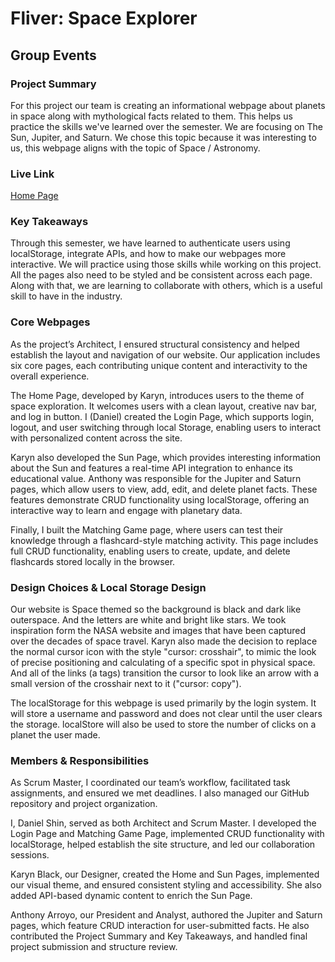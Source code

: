 # Fliver: Space Explorer

## Group Events

### Project Summary

For this project our team is creating an informational webpage about planets in space along with mythological facts related to them. This helps us practice the skills we've learned over the semester. We are focusing on The Sun, Jupiter, and Saturn. We chose this topic because it was interesting to us, this webpage aligns with the topic of Space / Astronomy.

### Live Link

[Home Page](https://wowowo1791.github.io/group/website/index.html)

### Key Takeaways

Through this semester, we have learned to authenticate users using localStorage, integrate APIs, and how to make our webpages more interactive. We will practice using those skills while working on this project. All the pages also need to be styled and be consistent across each page. Along with that, we are learning to collaborate with others, which is a useful skill to have in the industry.

### Core Webpages

As the project’s Architect, I ensured structural consistency and helped establish the layout and navigation of our website. Our application includes six core pages, each contributing unique content and interactivity to the overall experience.

The Home Page, developed by Karyn, introduces users to the theme of space exploration. It welcomes users with a clean layout, creative nav bar, and log in button. I (Daniel) created the Login Page, which supports login, logout, and user switching through local Storage, enabling users to interact with personalized content across the site.

Karyn also developed the Sun Page, which provides interesting information about the Sun and features a real-time API integration to enhance its educational value. Anthony was responsible for the Jupiter and Saturn pages, which allow users to view, add, edit, and delete planet facts. These features demonstrate CRUD functionality using localStorage, offering an interactive way to learn and engage with planetary data.

Finally, I built the Matching Game page, where users can test their knowledge through a flashcard-style matching activity. This page includes full CRUD functionality, enabling users to create, update, and delete flashcards stored locally in the browser.

### Design Choices & Local Storage Design

Our website is Space themed so the background is black and dark like outerspace. And the letters are white and bright like stars. We took inspiration form the NASA website and images that have been captured over the decades of space travel. Karyn also made the decision to replace the normal cursor icon with the style "cursor: crosshair", to mimic the look of precise positioning and calculating of a specific spot in physical space. And all of the links (a tags) transition the cursor to look like an arrow with a small version of the crosshair next to it ("cursor: copy").

The localStorage for this webpage is used primarily by the login system. It will store a username and password and does not clear until the user clears the storage. localStore will also be used to store the number of clicks on a planet the user made.

### Members & Responsibilities

As Scrum Master, I coordinated our team’s workflow, facilitated task assignments, and ensured we met deadlines. I also managed our GitHub repository and project organization.

I, Daniel Shin, served as both Architect and Scrum Master. I developed the Login Page and Matching Game Page, implemented CRUD functionality with localStorage, helped establish the site structure, and led our collaboration sessions.

Karyn Black, our Designer, created the Home and Sun Pages, implemented our visual theme, and ensured consistent styling and accessibility. She also added API-based dynamic content to enrich the Sun Page.

Anthony Arroyo, our President and Analyst, authored the Jupiter and Saturn pages, which feature CRUD interaction for user-submitted facts. He also contributed the Project Summary and Key Takeaways, and handled final project submission and structure review.
